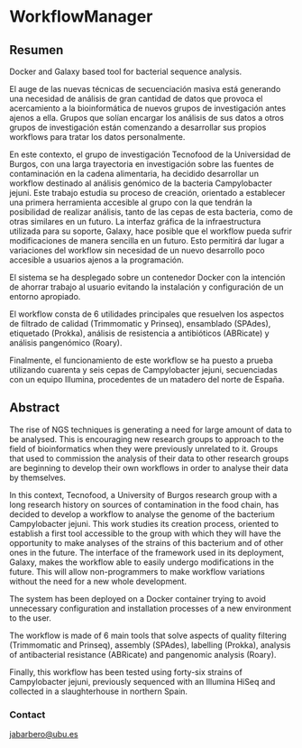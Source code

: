 # WorkflowManager
## Resumen
Docker and Galaxy based tool for bacterial sequence analysis.

El auge de las nuevas técnicas de secuenciación masiva está generando una necesidad de
análisis de gran cantidad de datos que provoca el acercamiento a la bioinformática de nuevos
grupos de investigación antes ajenos a ella. Grupos que solían encargar los análisis de sus datos a
otros grupos de investigación están comenzando a desarrollar sus propios workflows para tratar
los datos personalmente.

En este contexto, el grupo de investigación Tecnofood de la Universidad de Burgos, con una
larga trayectoria en investigación sobre las fuentes de contaminación en la cadena alimentaria,
ha decidido desarrollar un workflow destinado al análisis genómico de la bacteria Campylobacter
jejuni. Este trabajo estudia su proceso de creación, orientado a establecer una primera herramienta
accesible al grupo con la que tendrán la posibilidad de realizar análisis, tanto de las cepas
de esta bacteria, como de otras similares en un futuro. La interfaz gráfica de la infraestructura
utilizada para su soporte, Galaxy, hace posible que el workflow pueda sufrir modificaciones de
manera sencilla en un futuro. Esto permitirá dar lugar a variaciones del workflow sin necesidad
de un nuevo desarrollo poco accesible a usuarios ajenos a la programación.

El sistema se ha desplegado sobre un contenedor Docker con la intención de ahorrar trabajo
al usuario evitando la instalación y configuración de un entorno apropiado.

El workflow consta de 6 utilidades principales que resuelven los aspectos de filtrado de calidad
(Trimmomatic y Prinseq), ensamblado (SPAdes), etiquetado (Prokka), análisis de resistencia a
antibióticos (ABRicate) y análisis pangenómico (Roary).

Finalmente, el funcionamiento de este workflow se ha puesto a prueba utilizando cuarenta
y seis cepas de Campylobacter jejuni, secuenciadas con un equipo Illumina, procedentes de un
matadero del norte de España.

## Abstract

The rise of NGS techniques is generating a need for large amount of data to be analysed.
This is encouraging new research groups to approach to the field of bioinformatics when they
were previously unrelated to it. Groups that used to commission the analysis of their data to
other research groups are beginning to develop their own workflows in order to analyse their
data by themselves.

In this context, Tecnofood, a University of Burgos research group with a long research history
on sources of contamination in the food chain, has decided to develop a workflow to analyse the
genome of the bacterium Campylobacter jejuni. This work studies its creation process, oriented
to establish a first tool accessible to the group with which they will have the opportunity to
make analyses of the strains of this bacterium and of other ones in the future. The interface of
the framework used in its deployment, Galaxy, makes the workflow able to easily undergo modifications
in the future. This will allow non-programmers to make workflow variations without
the need for a new whole development.

The system has been deployed on a Docker container trying to avoid unnecessary configuration
and installation processes of a new environment to the user.

The workflow is made of 6 main tools that solve aspects of quality filtering (Trimmomatic and
Prinseq), assembly (SPAdes), labelling (Prokka), analysis of antibacterial resistance (ABRicate)
and pangenomic analysis (Roary).

Finally, this workflow has been tested using forty-six strains of Campylobacter jejuni, previously
sequenced with an Illumina HiSeq and collected in a slaughterhouse in northern Spain.

### Contact
jabarbero@ubu.es
